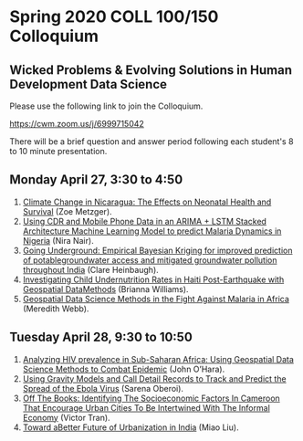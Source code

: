 # Spring 2020 COLL 100/150 Colloquium
## Wicked Problems & Evolving Solutions in Human Development Data Science

Please use the following link to join the Colloquium.

https://cwm.zoom.us/j/6999715042

There will be a brief question and answer period following each student's 8 to 10 minute presentation.

## Monday April 27, 3:30 to 4:50

1.  [Climate Change in Nicaragua: The Effects on Neonatal Health and Survival](https://zametzger.github.io/workshop/Abstract) (Zoe Metzger). 
2.  [Using CDR and Mobile Phone Data in an ARIMA + LSTM Stacked Architecture Machine Learning Model to predict Malaria Dynamics in Nigeria](https://slack-files.com/TFB8EJWF3-F012JLRSCPM-aae6e0f129) (Nira Nair).  
3.  [Going Underground: Empirical Bayesian Kriging for improved prediction of potablegroundwater access and mitigated groundwater pollution throughout India](https://slack-files.com/TFB8EJWF3-F012H3HURMK-2d466275b9) (Clare Heinbaugh). 
4.  [Investigating Child Undernutrition Rates in Haiti Post-Earthquake with Geospatial DataMethods](https://slack-files.com/TFB8EJWF3-F012BHMR8R4-a5bda9aa09) (Brianna Williams).  
5.  [Geospatial Data Science Methods in the Fight Against Malaria in Africa](https://slack-files.com/TFB8EJWF3-F012JMY397V-d491bd13f9) (Meredith Webb).  

## Tuesday April 28, 9:30 to 10:50

1.  [Analyzing HIV prevalence in Sub-Saharan Africa: Using Geospatial Data Science Methods to Combat Epidemic](https://slack-files.com/TFB8EJWF3-F012JDD45D0-2f91f8fe23) (John O’Hara).  
2.  [Using Gravity Models and Call Detail Records to Track and Predict the Spread of the Ebola Virus](https://slack-files.com/TFB8EJWF3-F012HSE81K4-9b10608bf9) (Sarena Oberoi).  
3.  [Off The Books: Identifying The Socioeconomic Factors In Cameroon That Encourage Urban Cities To Be Intertwined With The Informal Economy](https://slack-files.com/TFB8EJWF3-F012H50JCBF-1485d442aa) (Victor Tran).  
4.  [Toward aBetter Future of Urbanization in India](https://slack-files.com/TFB8EJWF3-F012Q1KT9PE-46f41eb955) (Miao Liu).  



